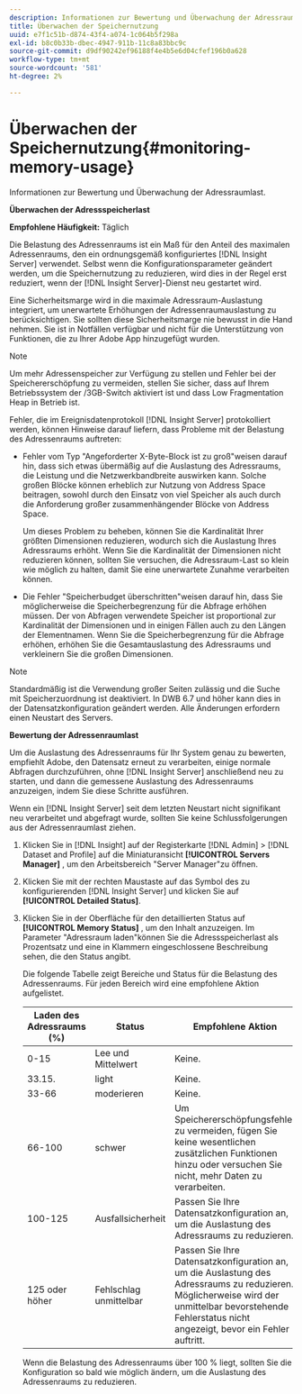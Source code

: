 ```yaml
---
description: Informationen zur Bewertung und Überwachung der Adressraumlast.
title: Überwachen der Speichernutzung
uuid: e7f1c51b-d874-43f4-a074-1c064b5f298a
exl-id: b8c0b33b-dbec-4947-911b-11c8a83bbc9c
source-git-commit: d9df90242ef96188f4e4b5e6d04cfef196b0a628
workflow-type: tm+mt
source-wordcount: '581'
ht-degree: 2%

---
```


# Überwachen der Speichernutzung{#monitoring-memory-usage}

Informationen zur Bewertung und Überwachung der Adressraumlast.

**Überwachen der Adressspeicherlast**

**Empfohlene Häufigkeit:** Täglich

Die Belastung des Adressenraums ist ein Maß für den Anteil des maximalen Adressenraums, den ein ordnungsgemäß konfiguriertes [!DNL Insight Server] verwendet. Selbst wenn die Konfigurationsparameter geändert werden, um die Speichernutzung zu reduzieren, wird dies in der Regel erst reduziert, wenn der [!DNL Insight Server]-Dienst neu gestartet wird.

Eine Sicherheitsmarge wird in die maximale Adressraum-Auslastung integriert, um unerwartete Erhöhungen der Adressenraumauslastung zu berücksichtigen. Sie sollten diese Sicherheitsmarge nie bewusst in die Hand nehmen. Sie ist in Notfällen verfügbar und nicht für die Unterstützung von Funktionen, die zu Ihrer Adobe App hinzugefügt wurden.

>[!NOTE]
>
>Um mehr Adressenspeicher zur Verfügung zu stellen und Fehler bei der Speichererschöpfung zu vermeiden, stellen Sie sicher, dass auf Ihrem Betriebssystem der /3GB-Switch aktiviert ist und dass Low Fragmentation Heap in Betrieb ist.

Fehler, die im Ereignisdatenprotokoll [!DNL Insight Server] protokolliert werden, können Hinweise darauf liefern, dass Probleme mit der Belastung des Adressenraums auftreten:

* Fehler vom Typ &quot;Angeforderter X-Byte-Block ist zu groß&quot;weisen darauf hin, dass sich etwas übermäßig auf die Auslastung des Adressraums, die Leistung und die Netzwerkbandbreite auswirken kann. Solche großen Blöcke können erheblich zur Nutzung von Address Space beitragen, sowohl durch den Einsatz von viel Speicher als auch durch die Anforderung großer zusammenhängender Blöcke von Address Space.

   Um dieses Problem zu beheben, können Sie die Kardinalität Ihrer größten Dimensionen reduzieren, wodurch sich die Auslastung Ihres Adressraums erhöht. Wenn Sie die Kardinalität der Dimensionen nicht reduzieren können, sollten Sie versuchen, die Adressraum-Last so klein wie möglich zu halten, damit Sie eine unerwartete Zunahme verarbeiten können.
* Die Fehler &quot;Speicherbudget überschritten&quot;weisen darauf hin, dass Sie möglicherweise die Speicherbegrenzung für die Abfrage erhöhen müssen. Der von Abfragen verwendete Speicher ist proportional zur Kardinalität der Dimensionen und in einigen Fällen auch zu den Längen der Elementnamen. Wenn Sie die Speicherbegrenzung für die Abfrage erhöhen, erhöhen Sie die Gesamtauslastung des Adressraums und verkleinern Sie die großen Dimensionen.

>[!NOTE]
>
>Standardmäßig ist die Verwendung großer Seiten zulässig und die Suche mit Speicherzuordnung ist deaktiviert. In DWB 6.7 und höher kann dies in der Datensatzkonfiguration geändert werden. Alle Änderungen erfordern einen Neustart des Servers.

**Bewertung der Adressenraumlast**

Um die Auslastung des Adressenraums für Ihr System genau zu bewerten, empfiehlt Adobe, den Datensatz erneut zu verarbeiten, einige normale Abfragen durchzuführen, ohne [!DNL Insight Server] anschließend neu zu starten, und dann die gemessene Auslastung des Adressenraums anzuzeigen, indem Sie diese Schritte ausführen.

Wenn ein [!DNL Insight Server] seit dem letzten Neustart nicht signifikant neu verarbeitet und abgefragt wurde, sollten Sie keine Schlussfolgerungen aus der Adressenraumlast ziehen.

1. Klicken Sie in [!DNL Insight] auf der Registerkarte [!DNL Admin] > [!DNL Dataset and Profile] auf die Miniaturansicht **[!UICONTROL Servers Manager]** , um den Arbeitsbereich &quot;Server Manager&quot;zu öffnen.
1. Klicken Sie mit der rechten Maustaste auf das Symbol des zu konfigurierenden [!DNL Insight Server] und klicken Sie auf **[!UICONTROL Detailed Status]**.
1. Klicken Sie in der Oberfläche für den detaillierten Status auf **[!UICONTROL Memory Status]** , um den Inhalt anzuzeigen. Im Parameter &quot;Adressraum laden&quot;können Sie die Adressspeicherlast als Prozentsatz und eine in Klammern eingeschlossene Beschreibung sehen, die den Status angibt.

   Die folgende Tabelle zeigt Bereiche und Status für die Belastung des Adressenraums. Für jeden Bereich wird eine empfohlene Aktion aufgelistet.

   | Laden des Adressraums (%) | Status | Empfohlene Aktion |
   |---|---|---|
   | 0-15 | Lee und Mittelwert | Keine. |
   | 33.15. | light | Keine. |
   | 33-66 | moderieren | Keine. |
   | 66-100 | schwer | Um Speichererschöpfungsfehler zu vermeiden, fügen Sie keine wesentlichen zusätzlichen Funktionen hinzu oder versuchen Sie nicht, mehr Daten zu verarbeiten. |
   | 100-125 | Ausfallsicherheit | Passen Sie Ihre Datensatzkonfiguration an, um die Auslastung des Adressraums zu reduzieren. |
   | 125 oder höher | Fehlschlag unmittelbar | Passen Sie Ihre Datensatzkonfiguration an, um die Auslastung des Adressraums zu reduzieren. Möglicherweise wird der unmittelbar bevorstehende Fehlerstatus nicht angezeigt, bevor ein Fehler auftritt. |

   Wenn die Belastung des Adressenraums über 100 % liegt, sollten Sie die Konfiguration so bald wie möglich ändern, um die Auslastung des Adressenraums zu reduzieren.
